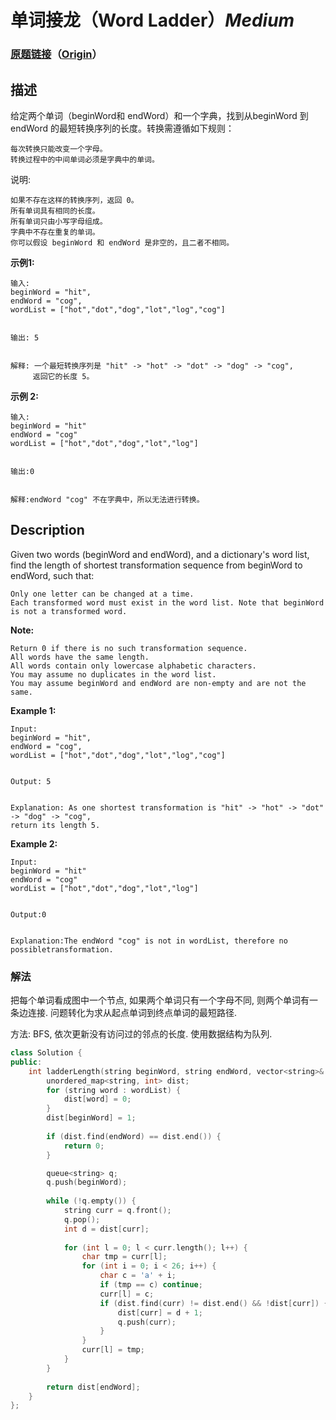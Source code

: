 # 单词接龙（Word Ladder）*Medium*
### [原题链接](https://leetcode-cn.com/problems/word-ladder)（[Origin](https://leetcode.com/problems/word-ladder)）
## 描述
给定两个单词（beginWord和 endWord）和一个字典，找到从beginWord 到endWord 的最短转换序列的长度。转换需遵循如下规则：


	每次转换只能改变一个字母。
	转换过程中的中间单词必须是字典中的单词。


说明:


	如果不存在这样的转换序列，返回 0。
	所有单词具有相同的长度。
	所有单词只由小写字母组成。
	字典中不存在重复的单词。
	你可以假设 beginWord 和 endWord 是非空的，且二者不相同。


**示例1:**
```
输入:
beginWord = "hit",
endWord = "cog",
wordList = ["hot","dot","dog","lot","log","cog"]


输出: 5


解释: 一个最短转换序列是 "hit" -> "hot" -> "dot" -> "dog" -> "cog",
     返回它的长度 5。
```


**示例 2:**
```
输入:
beginWord = "hit"
endWord = "cog"
wordList = ["hot","dot","dog","lot","log"]


输出:0


解释:endWord "cog" 不在字典中，所以无法进行转换。
```

## Description
Given two words (beginWord and endWord), and a dictionary&#39;s word list, find the length of shortest transformation sequence from beginWord to endWord, such that:


	Only one letter can be changed at a time.
	Each transformed word must exist in the word list. Note that beginWord is not a transformed word.

**Note:**



	Return 0 if there is no such transformation sequence.
	All words have the same length.
	All words contain only lowercase alphabetic characters.
	You may assume no duplicates in the word list.
	You may assume beginWord and endWord are non-empty and are not the same.


**Example 1:**
```
Input:
beginWord = "hit",
endWord = "cog",
wordList = ["hot","dot","dog","lot","log","cog"]


Output: 5


Explanation: As one shortest transformation is "hit" -> "hot" -> "dot" -> "dog" -> "cog",
return its length 5.
```


**Example 2:**
```
Input:
beginWord = "hit"
endWord = "cog"
wordList = ["hot","dot","dog","lot","log"]


Output:0


Explanation:The endWord "cog" is not in wordList, therefore no possibletransformation.

```





### 解法
把每个单词看成图中一个节点, 如果两个单词只有一个字母不同, 则两个单词有一条边连接. 问题转化为求从起点单词到终点单词的最短路径. 

方法: BFS, 依次更新没有访问过的邻点的长度. 使用数据结构为队列.

```c++
class Solution {
public:
    int ladderLength(string beginWord, string endWord, vector<string>& wordList) {
        unordered_map<string, int> dist;
        for (string word : wordList) {
            dist[word] = 0;
        }
        dist[beginWord] = 1;
        
        if (dist.find(endWord) == dist.end()) {
            return 0;    
        }

        queue<string> q;
        q.push(beginWord);
        
        while (!q.empty()) {
            string curr = q.front();
            q.pop();
            int d = dist[curr];
            
            for (int l = 0; l < curr.length(); l++) {
                char tmp = curr[l];
                for (int i = 0; i < 26; i++) {
                    char c = 'a' + i;
                    if (tmp == c) continue;
                    curr[l] = c;
                    if (dist.find(curr) != dist.end() && !dist[curr]) {
                        dist[curr] = d + 1;
                        q.push(curr);
                    }
                }
                curr[l] = tmp;
            }
        }
        
        return dist[endWord];
    }
};
```